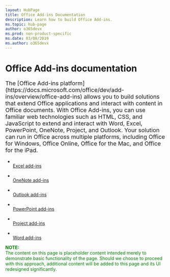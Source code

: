 ```yaml
---
layout: HubPage
title: Office Add-ins Documentation
description: Learn how to build Office Add-ins.
ms.topic: hub-page
author: o365devx
ms.prod: non-product-specific
ms.date: 03/08/2019
ms.author: o365devx
---
```

<div id="main" class="v2">
    <div class="container">
        <h1>Office Add-ins documentation</h1>
        <p style="font-size: 1.12rem;margin-bottom: 1rem;">The [Office Add-ins platform](https://docs.microsoft.com/office/dev/add-ins/overview/office-add-ins) allows you to build solutions that extend Office applications and interact with content in Office documents. With Office Add-ins, you can use familiar web technologies such as HTML, CSS, and JavaScript to extend and interact with Word, Excel, PowerPoint, OneNote, Project, and Outlook. Your solution can run in Office across multiple platforms, including Office for Windows, Office Online, Office for the Mac, and Office for the iPad.</p>
        <ul class="cardsY panelContent featuredContent">
            <li>
                <a href="/office/dev/add-ins/excel/excel-add-ins-overview">
                    <div class="cardSize">
                        <div class="cardPadding">
                            <div class="card">
                                <div class="cardImageOuter">
                                    <div class="cardImage">
                                        <img data-hoverimage="images/index/ExcelLogoColor.svg" alt="" />
                                    </div>
                                </div>
                                <div class="cardText">
                                    <span class="likeAnH3">Excel add-ins</span>
                                </div>
                            </div>
                        </div>
                    </div>
                </a>
            </li>
        </ul>
        <ul class="cardsY panelContent featuredContent">
            <li>
                <a href="/office/dev/add-ins/quickstarts/onenote-quickstart">
                    <div class="cardSize">
                        <div class="cardPadding">
                            <div class="card">
                                <div class="cardImageOuter">
                                    <div class="cardImage">
                                        <img data-hoverimage="images/index/OneNoteLogoColor.svg" alt="" />
                                    </div>
                                </div>
                                <div class="cardText">
                                    <span class="likeAnH3">OneNote add-ins</span>
                                </div>
                            </div>
                        </div>
                    </div>
                </a>
            </li>
        </ul>
        <ul class="cardsY panelContent featuredContent">
            <li>
                <a href="/outlook/add-ins/quick-start">
                    <div class="cardSize">
                        <div class="cardPadding">
                            <div class="card">
                                <div class="cardImageOuter">
                                    <div class="cardImage">
                                        <img data-hoverimage="images/index/OutlookLogoColor.svg" alt="" />
                                    </div>
                                </div>
                                <div class="cardText">
                                    <span class="likeAnH3">Outlook add-ins</span>
                                </div>
                            </div>
                        </div>
                    </div>
                </a>
            </li>
        </ul>
        <ul class="cardsY panelContent featuredContent">
            <li>
                <a href="/office/dev/add-ins/quickstarts/powerpoint-quickstart">
                    <div class="cardSize">
                        <div class="cardPadding">
                            <div class="card">
                                <div class="cardImageOuter">
                                    <div class="cardImage">
                                        <img data-hoverimage="images/index/PowerPointLogoColor.svg" alt="" />
                                    </div>
                                </div>
                                <div class="cardText">
                                    <span class="likeAnH3">PowerPoint add-ins</span>
                                </div>
                            </div>
                        </div>
                    </div>
                </a>
            </li>
        </ul>
        <ul class="cardsY panelContent featuredContent">
            <li>
                <a href="/office/dev/add-ins/quickstarts/project-quickstart">
                    <div class="cardSize">
                        <div class="cardPadding">
                            <div class="card">
                                <div class="cardImageOuter">
                                    <div class="cardImage">
                                        <img data-hoverimage="images/index/ProjectLogoColor.svg" alt="" />
                                    </div>
                                </div>
                                <div class="cardText">
                                    <span class="likeAnH3">Project add-ins</span>
                                </div>
                            </div>
                        </div>
                    </div>
                </a>
            </li>
        </ul>
        <ul class="cardsY panelContent featuredContent">
            <li>
                <a href="/office/dev/add-ins/quickstarts/word-quickstart">
                    <div class="cardSize">
                        <div class="cardPadding">
                            <div class="card">
                                <div class="cardImageOuter">
                                    <div class="cardImage">
                                        <img data-hoverimage="images/index/WordLogoColor.svg" alt="" />
                                    </div>
                                </div>
                                <div class="cardText">
                                    <span class="likeAnH3">Word add-ins</span>
                                </div>
                            </div>
                        </div>
                    </div>
                </a>
            </li>
        </ul>
    </div>
    <p><span style="color:green"><b>NOTE:</b><br/>The content on this page is placeholder content intended merely to demonstrate basic functionality of the page. Should we choose to proceed with this approach, additional content will be added to this page and its UI redesigned significantly.</span></p>
</div>

